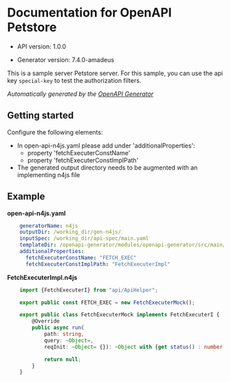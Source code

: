 # Documentation for OpenAPI Petstore

- API version: 1.0.0

- Generator version: 7.4.0-amadeus

This is a sample server Petstore server. For this sample, you can use the api key `special-key` to test the authorization filters.


*Automatically generated by the [OpenAPI Generator](https://openapi-generator.tech)*


## Getting started

Configure the following elements:
- In open-api-n4js.yaml please add under 'additionalProperties':
  - property 'fetchExecuterConstName'
  - property 'fetchExecuterConstImplPath'
- The generated output directory needs to be augmented with an implementing n4js file

## Example

**open-api-n4js.yaml**
```yaml
    generatorName: n4js
    outputDir: /working_dir/gen-n4js/
    inputSpec: /working_dir/api-spec/main.yaml
    templateDir: /openapi-generator/modules/openapi-generator/src/main/resources/n4js
    additionalProperties:
      fetchExecuterConstName: "FETCH_EXEC"
      fetchExecuterConstImplPath: "FetchExecuterImpl"
```

**FetchExecuterImpl.n4js**
```typescript
    import {FetchExecuterI} from "api/ApiHelper";

    export public const FETCH_EXEC = new FetchExecuterMock();

    export public class FetchExecuterMock implements FetchExecuterI {
        @Override
        public async run(
            path: string,
            query: ~Object=,
            reqInit: ~Object= {}): ~Object with {get status() : number, json(): Promise<any>} {

            return null;
        }
    }
```
